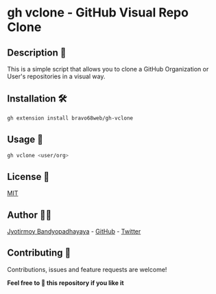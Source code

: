 # gh vclone - GitHub Visual Repo Clone

## Description 💭

This is a simple script that allows you to clone a GitHub Organization or User's repositories in a visual way.

## Installation 🛠️

```bash
gh extension install bravo68web/gh-vclone
```

## Usage 📖

```bash
gh vclone <user/org>
```

## License 📝

[MIT](LICENSE.md)

## Author 👨‍💻

[Jyotirmoy Bandyopadhayaya](https://itsmebravo.dev) - [GitHub](https://github.com/bravo68web) - [Twitter](https://twitter.com/bravo68web)

## Contributing 🤝

Contributions, issues and feature requests are welcome!

__Feel free to 🌟 this repository if you like it__
